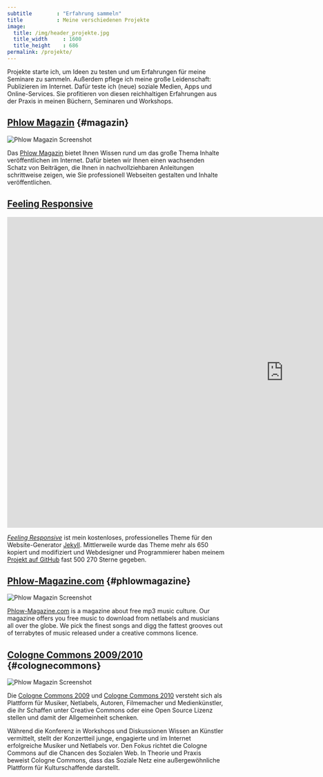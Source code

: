 ```yaml
---
subtitle        : "Erfahrung sammeln"
title           : Meine verschiedenen Projekte
image:
  title: /img/header_projekte.jpg
  title_width     : 1600
  title_height    : 686
permalink: /projekte/
---
```

Projekte starte ich, um Ideen zu testen und um Erfahrungen für meine Seminare zu sammeln. Außerdem pflege ich meine große Leidenschaft: Publizieren im Internet. Dafür teste ich (neue) soziale Medien, Apps und Online-Services. Sie profitieren von diesen reichhaltigen Erfahrungen aus der Praxis in meinen Büchern, Seminaren und Workshops.
<!--more-->

## [Phlow Magazin](https://phlow.de/magazin/)   {#magazin}

<img src="/img/screenshot-phlow-magazin.jpg" alt="Phlow Magazin Screenshot">

Das [Phlow Magazin](http://magazin.phlow.de/) bietet Ihnen Wissen rund um das große Thema Inhalte veröffentlichen im Internet. Dafür bieten wir Ihnen einen wachsenden Schatz von Beiträgen, die Ihnen in nachvollziehbaren Anleitungen schrittweise zeigen, wie Sie professionell Webseiten gestalten und Inhalte veröffentlichen.

## [Feeling Responsive](http://phlow.github.io/feeling-responsive/)

<iframe width="1280" height="720" src="https://www.youtube.com/embed/3b5zCFSmVvU" frameborder="0" allow="accelerometer; autoplay; encrypted-media; gyroscope; picture-in-picture" allowfullscreen></iframe>

*[Feeling Responsive](http://phlow.github.io/feeling-responsive/)* ist mein kostenloses, professionelles Theme für den Website-Generator [Jekyll](http://magazin.phlow.de/jekyll/). Mittlerweile wurde das Theme mehr als 650 kopiert und modifiziert und Webdesigner und Programmierer haben meinem [Projekt auf GitHub](https://github.com/Phlow/feeling-responsive) fast 500 270 Sterne gegeben.

## [Phlow-Magazine.com](http://phlow-magazine.com/)   {#phlowmagazine}

<img src="/img/cassette.jpg" alt="Phlow Magazin Screenshot">

<a href="http://Phlow-Magazine.com">Phlow-Magazine.com</a> is a magazine about free mp3 music culture. Our magazine offers you free music to download from netlabels and musicians all over the globe. We pick the finest songs and digg the fattest grooves out of terrabytes of music released under a creative commons licence.

## [Cologne Commons 2009/2010](http://cologne-commons.de/)   {#colognecommons}

<img src="/img/webdesign-cologne-commons.jpg" alt="Phlow Magazin Screenshot">

Die <a href="http://2009.cologne-commons.de/">Cologne Commons 2009</a> und <a href="http://2010.cologne-commons.de/">Cologne Commons 2010</a> versteht sich als Plattform für Musiker, Netlabels, Autoren, Filmemacher und Medienkünstler, die ihr Schaffen unter Creative Commons oder eine Open Source Lizenz stellen und damit der Allgemeinheit schenken.

Während die Konferenz in Workshops und Diskussionen Wissen an Künstler vermittelt, stellt der Konzertteil junge, engagierte und im Internet erfolgreiche Musiker und Netlabels vor. Den Fokus richtet die Cologne Commons auf die Chancen des Sozialen Web. In Theorie und Praxis beweist Cologne Commons, dass das Soziale Netz eine außergewöhnliche Plattform für Kulturschaffende darstellt.
